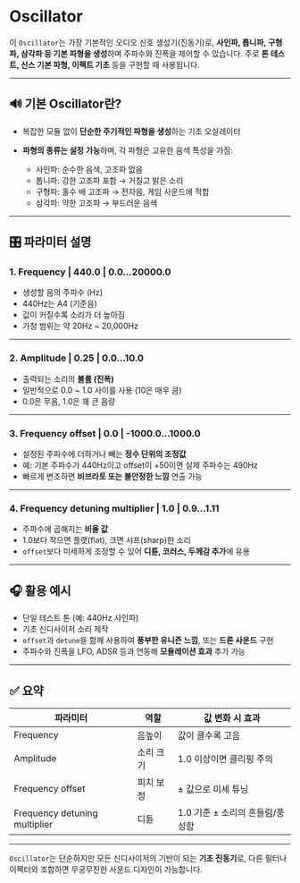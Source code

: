 # Oscillator

이 `Oscillator`는 가장 기본적인 오디오 신호 생성기(진동기)로, **사인파, 톱니파, 구형파, 삼각파 등 기본 파형을 생성**하며 주파수와 진폭을 제어할 수 있습니다. 주로 **톤 테스트, 신스 기본 파형, 이펙트 기초** 등을 구현할 때 사용됩니다.

---

## 🔊 기본 Oscillator란?

* 복잡한 모듈 없이 **단순한 주기적인 파형을 생성**하는 기초 오실레이터
* **파형의 종류는 설정 가능**하며, 각 파형은 고유한 음색 특성을 가짐:

  * 사인파: 순수한 음색, 고조파 없음
  * 톱니파: 강한 고조파 포함 → 거칠고 밝은 소리
  * 구형파: 홀수 배 고조파 → 전자음, 게임 사운드에 적합
  * 삼각파: 약한 고조파 → 부드러운 음색

---

## 🎛 파라미터 설명

### 1. **Frequency | 440.0 | 0.0...20000.0**

* 생성할 음의 주파수 (Hz)
* 440Hz는 A4 (기준음)
* 값이 커질수록 소리가 더 높아짐
* 가청 범위는 약 20Hz \~ 20,000Hz

---

### 2. **Amplitude | 0.25 | 0.0...10.0**

* 출력되는 소리의 **볼륨 (진폭)**
* 일반적으로 0.0 \~ 1.0 사이를 사용 (10은 매우 큼)
* 0.0은 무음, 1.0은 꽤 큰 음량

---

### 3. **Frequency offset | 0.0 | -1000.0...1000.0**

* 설정된 주파수에 더하거나 빼는 **정수 단위의 조정값**
* 예: 기본 주파수가 440Hz이고 offset이 +50이면 실제 주파수는 490Hz
* 빠르게 변조하면 **비브라토 또는 불안정한 느낌** 연출 가능

---

### 4. **Frequency detuning multiplier | 1.0 | 0.9...1.11**

* 주파수에 곱해지는 **비율 값**
* 1.0보다 작으면 플랫(flat), 크면 샤프(sharp)한 소리
* `offset`보다 미세하게 조정할 수 있어 **디튠, 코러스, 두께감 추가**에 유용

---

## 🎧 활용 예시

* 단일 테스트 톤 (예: 440Hz 사인파)
* 기초 신디사이저 소리 제작
* `offset`과 `detune`을 함께 사용하여 **풍부한 유니즌 느낌**, 또는 **드론 사운드** 구현
* 주파수와 진폭을 LFO, ADSR 등과 연동해 **모듈레이션 효과** 추가 가능

---

## ✅ 요약

| 파라미터                          | 역할    | 값 변화 시 효과            |
| ----------------------------- | ----- | -------------------- |
| Frequency                     | 음높이   | 값이 클수록 고음            |
| Amplitude                     | 소리 크기 | 1.0 이상이면 클리핑 주의      |
| Frequency offset              | 피치 보정 | ± 값으로 미세 튜닝          |
| Frequency detuning multiplier | 디튠    | 1.0 기준 ± 소리의 흔들림/풍성함 |

---

`Oscillator`는 단순하지만 모든 신디사이저의 기반이 되는 **기초 진동기**로, 다른 필터나 이펙터와 조합하면 무궁무진한 사운드 디자인이 가능합니다.
